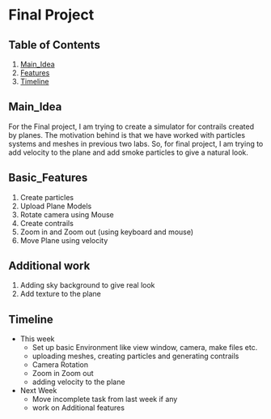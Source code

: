 # Final Project

## Table of Contents
1. [Main_Idea](#Main_Idea)
2. [Features](#Features)
3. [Timeline](#Timeline)

## Main_Idea
For the Final project, I am trying to create a simulator for contrails created by planes. The motivation behind is that we have worked with particles systems and meshes in previous two labs. So, for final project, I am trying to add velocity to the plane and add smoke particles to give a natural look.

## Basic_Features
1. Create particles
2. Upload Plane Models
3. Rotate camera using Mouse
4. Create contrails
5. Zoom in and Zoom out (using keyboard and mouse)
6. Move Plane using velocity

## Additional work
1. Adding sky background to give real look
2. Add texture to the plane

## Timeline
- This week
  -  Set up basic Environment like view window, camera, make files etc.
  -  uploading meshes, creating particles and generating contrails
  -  Camera Rotation
  -  Zoom in Zoom out
  -  adding velocity to the plane
- Next Week
  - Move incomplete task from last week if any
  - work on Additional features


